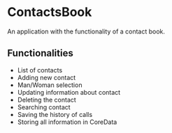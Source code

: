 # ContactsBook

An application with the functionality of a contact book.

## Functionalities

- List of contacts
- Adding new contact
- Man/Woman selection
- Updating information about contact
- Deleting the contact
- Searching contact
- Saving the history of calls
- Storing all information in CoreData

